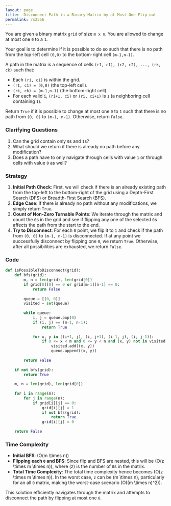 ```yaml
---
layout: page
title:  Disconnect Path in a Binary Matrix by at Most One Flip-out
permalink: /s2556
---
```


You are given a binary matrix `grid` of size `m x n`. You are allowed to change at most one `0` to a `1`. 

Your goal is to determine if it is possible to do so such that there is no path from the top-left cell `(0,0)` to the bottom-right cell `(m-1,n-1)`.

A path in the matrix is a sequence of cells `(r1, c1), (r2, c2), ..., (rk, ck)` such that:
- Each `(ri, ci)` is within the grid.
- `(r1, c1) = (0,0)` (the top-left cell).
- `(rk, ck) = (m-1,n-1)` (the bottom-right cell).
- For each valid `i`, `(ri+1, ci)` or `(ri, ci+1)` is `1` (a neighboring cell containing `1`).

Return `True` if it is possible to change at most one `0` to `1` such that there is no path from `(0, 0)` to `(m-1, n-1)`. Otherwise, return `False`.

### Clarifying Questions

1. Can the grid contain only `0`s and `1`s? 
2. What should we return if there is already no path before any modification?
3. Does a path have to only navigate through cells with value `1` or through cells with value `0` as well?

### Strategy

1. **Initial Path Check**: First, we will check if there is an already existing path from the top-left to the bottom-right of the grid using a Depth-First Search (DFS) or Breadth-First Search (BFS).
2. **Edge Case**: If there is already no path without any modifications, we simply return `True`.
3. **Count of Non-Zero Turnable Points**: We iterate through the matrix and count the `0`s in the grid and see if flipping any one of the selected `0`s affects the path from the start to the end.
4. **Try to Disconnect**: For each `0` point, we flip it to `1` and check if the path from `(0, 0)` to `(m-1, n-1)` is disconnected. If at any point we successfully disconnect by flipping one `0`, we return `True`. Otherwise, after all possibilities are exhausted, we return `False`.

### Code

```python
def isPossibleToDisconnect(grid):
    def bfs(grid):
        m, n = len(grid), len(grid[0])
        if grid[0][0] == 0 or grid[m-1][n-1] == 0:
            return False
        
        queue = [(0, 0)]
        visited = set(queue)
        
        while queue:
            i, j = queue.pop(0)
            if (i, j) == (m-1, n-1):
                return True
            
            for x, y in [(i+1, j), (i, j+1), (i-1, j), (i, j-1)]:
                if 0 <= x < m and 0 <= y < n and (x, y) not in visited and grid[x][y] == 1:
                    visited.add((x, y))
                    queue.append((x, y))
        
        return False
    
    if not bfs(grid):
        return True
    
    m, n = len(grid), len(grid[0])
    
    for i in range(m):
        for j in range(n):
            if grid[i][j] == 0:
                grid[i][j] = 1
                if not bfs(grid):
                    return True
                grid[i][j] = 0
    
    return False
```

### Time Complexity

- **Initial BFS**: \(O(m \times n)\)
- **Flipping each `0` and BFS**: Since flip and BFS are nested, this will be \(O(z \times m \times n)\), where \(z\) is the number of `0`s in the matrix.
- **Total Time Complexity**: The total time complexity hence becomes \(O(z \times m \times n)\). In the worst case, `z` can be \(m \times n\), particularly for an all `0` matrix, making the worst-case scenario \(O((m \times n)^2)\).

This solution efficiently navigates through the matrix and attempts to disconnect the path by flipping at most one `0`.